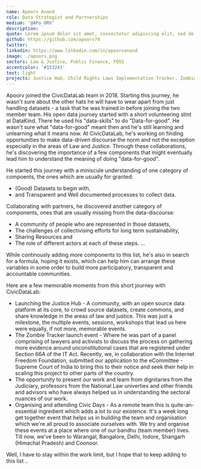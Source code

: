 ```yaml
---
name: Apoorv Anand
role: Data Strategist and Partnerships
medium: '@APo_ORV'
description:
quote: Lorem ipsum dolor sit amet, consectetur adipiscing elit, sed do eiusmod tempor incididunt.
github: https://github.com/apoorv74
twitter:
linkedin: https://www.linkedin.com/in/apoorvanand
image: ./apoorv.png
sectors: Law & Justice, Public Finance, FOSS
accentcolor: '#153243'
text: light
projects: Justice Hub, Child Rights Laws Implementation Tracker, Zombie Tracker
---
```


Apoorv joined the CivicDataLab team in 2018. Starting this journey, he wasn't sure about the other hats he will have to wear apart from just handling datasets - a task that he was trained in before joining the two member team. His open data journey started with a short volunteering stint at DataKind. There he used his "data-skills" to do "Data-for-good". He wasn't sure what "data-for-good" meant then and he's still learning and unlearning what it means now. At CivicDataLab, he's working on finding opportunities to make data-driven discourse the norm and not the exception especially in the areas of Law and Justice. Through these collaborations, he's discovering the importance of a few components that might eventually lead him to understand the meaning of doing "data-for-good".

He started this journey with a miniscule understanding of one category of compoents, the ones which are usually for granted:

- (Good) Datasets to begin with,
- and Transparent and Well documented processes to collect data.

Collaborating with partners, he discovered another category of components, ones that are usually missing from the data-discourse:

- A community of people who are represented in those datasets,
- The challenges of collectivising efforts for long term sustainability,
- Sharing Resources and
- The role of different actors at each of these steps. ...

While continously adding more components to this list, he's also in search for a formula, hoping it exists, which can help him can arrange these variables in some order to build more participatory, transparent and accountable communities.

Here are a few memorable moments from this short journey with CivicDataLab:

- Launching the Justice Hub - A community, with an open source data platform at its core, to crowd source datasets, create commons, and share knowledge in the areas of law and justice. This was just a milestone, the multiple events, sessions, workshops that lead us here were equally, if not more, memorable events.
- The Zombie Tracker launch event - Where he was part of a panel comprising of lawyers and activists to discuss the process on gathering more evidence around unconstitutional cases that are registered under Section 66A of the IT Act. Recently, we, in collaboration with the Internet Freedom Foundation, submitted our application to the eCommittee - Supreme Court of India to bring this to their notice and seek their help in scaling this project to other parts of the country.
- The opportunity to present our work and learn from dignitaries from the Judiciary, professors from the National Law univerties and other friends and advisors who have always helped us in understanding the sectoral nuances of our work.
- Organising and attending Civic Days - As a remote team this is quite-an-essential ingredient which adds a lot to our existence. It's a week long get together event that helps us in building the team and organisation which we're all proud to associate ourselves with. We try and organise these events at a place where one of our bandhu (team member) lives. Till now, we've been to Warangal, Bangalore, Delhi, Indore, Shangarh (Himachal Pradesh) and Coonoor.

Well, I have to stay within the work limit, but I hope that to keep adding to this list ..

